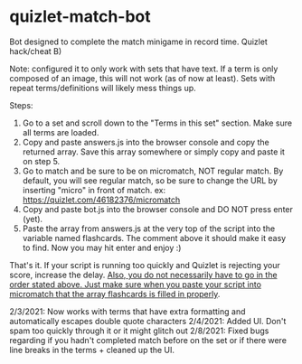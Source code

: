 # quizlet-match-bot
Bot designed to complete the match minigame in record time. Quizlet hack/cheat B)

Note: configured it to only work with sets that have text. If a term is only composed of an image, this will not work (as of now at least). Sets with repeat terms/definitions will likely mess things up.

Steps:

1. Go to a set and scroll down to the "Terms in this set" section. Make sure all terms are loaded.
2. Copy and paste answers.js into the browser console and copy the returned array. Save this array somewhere or simply copy and paste it on step 5.
3. Go to match and be sure to be on micromatch, NOT regular match. By default, you will see regular match, so be sure to change the URL by inserting "micro" in front of match.
ex: https://quizlet.com/46182376/micromatch
4. Copy and paste bot.js into the browser console and DO NOT press enter (yet).
5. Paste the array from answers.js at the very top of the script into the variable named flashcards. The comment above it should make it easy to find. Now you may hit enter and enjoy :)

That's it. If your script is running too quickly and Quizlet is rejecting your score, increase the delay. <ins>Also, you do not necessarily have to go in the order stated above. Just make sure when you paste your script into micromatch that the array flashcards is filled in properly</ins>.

2/3/2021: Now works with terms that have extra formatting and automatically escapes double quote characters
2/4/2021: Added UI. Don't spam too quickly through it or it might glitch out
2/8/2021: Fixed bugs regarding if you hadn't completed match before on the set or if there were line breaks in the terms + cleaned up the UI.
